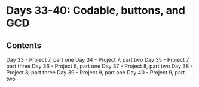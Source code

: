 
# Days 33-40: Codable, buttons, and GCD

## Contents 

Day 33 - Project 7, part one
Day 34 - Project 7, part two
Day 35 - Project 7, part three
Day 36 - Project 8, part one 
Day 37 - Project 8, part two
Day 38 - Project 8, part three
Day 39 - Project 9, part one 
Day 40 - Project 9, part two 
